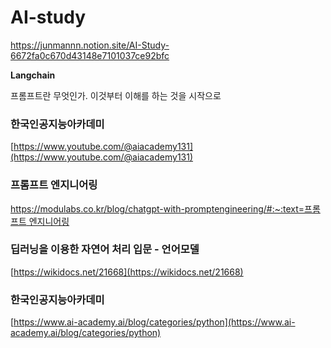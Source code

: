 # AI-study

https://junmannn.notion.site/AI-Study-6672fa0c670d43148e7101037ce92bfc

**Langchain**

프롬프트란 무엇인가. 이것부터 이해를 하는 것을 시작으로

### 한국인공지능아카데미

[https://www.youtube.com/@aiacademy131](https://www.youtube.com/@aiacademy131)

### 프롬프트 엔지니어링

[https://modulabs.co.kr/blog/chatgpt-with-promptengineering/#:~:text=프롬프트 엔지니어링](https://modulabs.co.kr/blog/chatgpt-with-promptengineering/#:~:text=%ED%94%84%EB%A1%AC%ED%94%84%ED%8A%B8%20%EC%97%94%EC%A7%80%EB%8B%88%EC%96%B4%EB%A7%81)

### 딥러닝을 이용한 자연어 처리 입문 - 언어모델

[https://wikidocs.net/21668](https://wikidocs.net/21668)

### 한국인공지능아카데미

[https://www.ai-academy.ai/blog/categories/python](https://www.ai-academy.ai/blog/categories/python)
